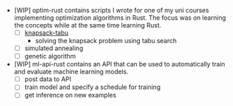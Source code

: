 - [WIP] optim-rust contains scripts I wrote for one of my uni courses implementing optimization algorithms in Rust. The focus was on learning the concepts while at the same time learning Rust.
    - [ ] [knapsack-tabu](https://github.com/LaurinBrechter/RustStuff/tree/main/optim-rust/knapsack-tabu)
        - solving the knapsack problem using tabu search
    - [ ] simulated annealing
    - [ ] genetic algorithm
- [WIP] ml-api-rust contains an API that can be used to automatically train and evaluate machine learning models.
    - [ ] post data to API
    - [ ] train model and specify a schedule for training
    - [ ] get inference on new examples